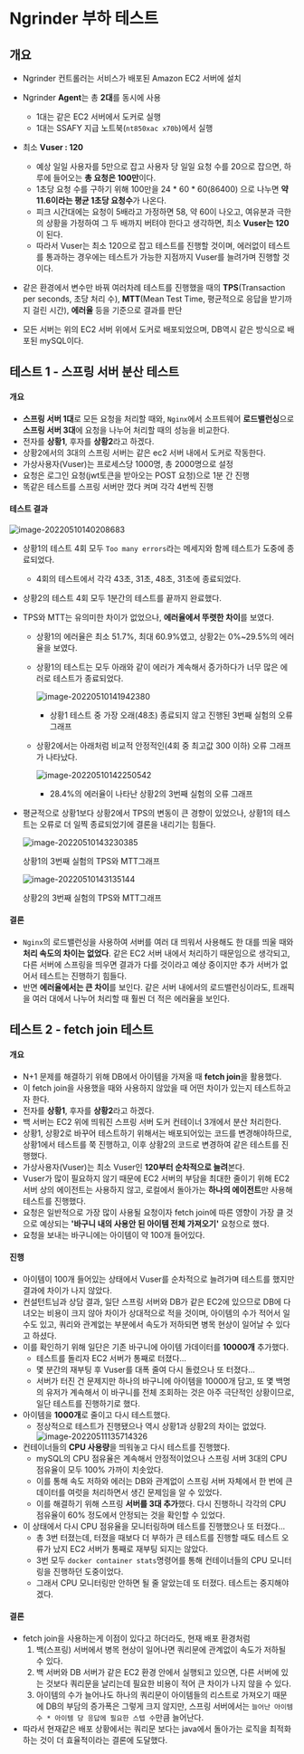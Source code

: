 # Ngrinder 부하 테스트



## 개요

- Ngrinder 컨트롤러는 서비스가 배포된 Amazon EC2 서버에 설치
- Ngrinder **Agent**는 총 **2대**를 동시에 사용
  - 1대는 같은 EC2 서버에서 도커로 실행
  - 1대는 SSAFY 지급 노트북(`nt850xac x70b`)에서 실행
- 최소 **Vuser : 120**
  - 예상 일일 사용자를 5만으로 잡고 사용자 당 일일 요청 수를 20으로 잡으면, 하루에 들어오는 **총 요청은 100만**이다.
  - 1초당 요청 수를 구하기 위해 100만을 24 * 60 * 60(86400) 으로 나누면 **약 11.6이라는 평균 1초당 요청수**가 나온다.
  - 피크 시간대에는 요청이 5배라고 가정하면 58, 약 60이 나오고, 여유분과 극한의 상황을 가정하여 그 두 배까지 버텨야 한다고 생각하면, 최소 **Vuser는 120**이 된다.
  - 따라서 Vuser는 최소 120으로 잡고 테스트를 진행할 것이며, 에러없이 테스트를 통과하는 경우에는 테스트가 가능한 지점까지 Vuser를 늘려가며 진행할 것이다.

- 같은 환경에서 변수만 바꿔 여러차례 테스트를 진행했을 때의 **TPS**(Transaction per seconds, 초당 처리 수), **MTT**(Mean Test Time, 평균적으로 응답을 받기까지 걸린 시간), **에러율** 등을 기준으로 결과를 판단
- 모든 서버는 위의 EC2 서버 위에서 도커로 배포되었으며, DB역시 같은 방식으로 배포된 mySQL이다.

## 테스트 1 - 스프링 서버 분산 테스트

#### 개요

- **스프링 서버 1대**로 모든 요청을 처리할 때와, `Nginx`에서 소프트웨어 **로드밸런싱**으로 **스프링 서버 3대**에 요청을 나누어 처리할 때의 성능을 비교한다.
- 전자를 **상황1**, 후자를 **상황2**라고 하겠다.
- 상황2에서의 3대의 스프링 서버는 같은 ec2 서버 내에서 도커로 작동한다.
- 가상사용자(Vuser)는 프로세스당 1000명, 총 2000명으로 설정
- 요청은 로그인 요청(jwt토큰을 받아오는 POST 요청)으로 1분 간 진행
- 똑같은 테스트를 스프링 서버만 껐다 켜며 각각 4번씩 진행

#### 테스트 결과

![image-20220510140208683](README_Traffic_test.assets/image-20220510140208683.png)

- 상황1의 테스트 4회 모두 `Too many errors`라는 메세지와 함께 테스트가 도중에 종료되었다.

  - 4회의 테스트에서 각각 43초, 31초, 48초, 31초에 종료되었다.

- 상황2의 테스트 4회 모두 1분간의 테스트를 끝까지 완료했다.

- TPS와 MTT는 유의미한 차이가 없었으나, **에러율에서 뚜렷한 차이**를 보였다.

  - 상황1의 에러율은 최소 51.7%, 최대 60.9%였고, 상황2는 0%~29.5%의 에러율을 보였다.

  - 상황1의 테스트는 모두 아래와 같이 에러가 계속해서 증가하다가 너무 많은 에러로 테스트가 종료되었다.

    ![image-20220510141942380](README_Traffic_test.assets/image-20220510141942380.png)

    - 상황1 테스트 중 가장 오래(48초) 종료되지 않고 진행된 3번째 실험의 오류 그래프

  - 상황2에서는 아래처럼 비교적 안정적인(4회 중 최고값 300 이하) 오류 그래프가 나타났다.

    ![image-20220510142250542](README_Traffic_test.assets/image-20220510142250542.png)

    - 28.4%의 에러율이 나타난 상황2의 3번째 실험의 오류 그래프

- 평균적으로 상황1보다 상황2에서 TPS의 변동이 큰 경향이 있었으나, 상황1의 테스트는 오류로 더 일찍 종료되었기에 결론을 내리기는 힘들다.

  ![image-20220510143230385](README_Traffic_test.assets/image-20220510143230385.png)

  상황1의 3번째 실험의 TPS와 MTT그래프

  ![image-20220510143135144](README_Traffic_test.assets/image-20220510143135144.png)

  상황2의 3번째 실험의 TPS와 MTT그래프

#### 결론

- `Nginx`의 로드밸런싱을 사용하여 서버를 여러 대 띄워서 사용해도 한 대를 띄울 때와 **처리 속도의 차이는 없었다**. 같은 EC2 서버 내에서 처리하기 때문임으로 생각되고, 다른 서버에 스프링을 띄우면 결과가 다를 것이라고 예상 중이지만 추가 서버가 없어서 테스트는 진행하기 힘들다.
- 반면 **에러율에서는 큰 차이**를 보인다. 같은 서버 내에서의 로드밸런싱이라도, 트래픽을 여러 대에서 나누어 처리할 때 훨씬 더 적은 에러율을 보인다.



## 테스트 2 - fetch join 테스트

#### 개요

- N+1 문제를 해결하기 위해 DB에서 아이템을 가져올 때 **fetch join**을 활용했다.
- 이 fetch join을 사용했을 때와 사용하지 않았을 때 어떤 차이가 있는지 테스트하고자 한다.
- 전자를 **상황1**, 후자를 **상황2**라고 하겠다.
- 백 서버는 EC2 위에 띄워진 스프링 서버 도커 컨테이너 3개에서 분산 처리한다.
- 상황1, 상황2로 바꾸어 테스트하기 위해서는 배포되어있는 코드를 변경해야하므로, 상황1에서 테스트를 쭉 진행하고, 이후 상황2의 코드로 변경하여 같은 테스트를 진행했다.
- 가상사용자(Vuser)는 최소 Vuser인 **120부터 순차적으로 늘려**본다.
- Vuser가 많이 필요하지 않기 때문에 EC2 서버의 부담을 최대한 줄이기 위해 EC2 서버 상의 에이전트는 사용하지 않고, 로컬에서 돌아가는 **하나의 에이전트**만 사용해 테스트를 진행했다.
- 요청은 일반적으로 가장 많이 사용될 요청이자 fetch join에 따른 영향이 가장 클 것으로 예상되는 **'바구니 내의 사용안 된 아이템 전체 가져오기'** 요청으로 했다.
- 요청을 보내는 바구니에는 아이템이 약 100개 들어있다.



#### 진행

- 아이템이 100개 들어있는 상태에서 Vuser를 순차적으로 늘려가며 테스트를 했지만 결과에 차이가 나지 않았다. 
- 컨설턴트님과 상담 결과, 일단 스프링 서버와 DB가 같은 EC2에 있으므로 DB에 다녀오는 비용이 크지 않아 차이가 상대적으로 적을 것이며, 아이템의 수가 적어서 일 수도 있고, 쿼리와 관계없는 부분에서 속도가 저하되면 병목 현상이 일어날 수 있다고 하셨다.
- 이를 확인하기 위해 일단은 기존 바구니에 아이템 가데이터를 **10000개** 추가했다.
  - 테스트를 돌리자 EC2 서버가 통째로 터졌다...
  - 몇 분간의 재부팅 후 Vuser를 대폭 줄여 다시 돌렸으나 또 터졌다...
  - 서버가 터진 건 문제지만 하나의 바구니에 아이템을 10000개 담고, 또 몇 백명의 유저가 계속해서 이 바구니를 전체 조회하는 것은 아주 극단적인 상황이므로, 일단 테스트를 진행하기로 했다.
- 아이템을 **1000개**로 줄이고 다시 테스트했다.
  - 정상적으로 테스트가 진행됐으나 역시 상황1과 상황2의 차이는 없었다.![image-20220511135714326](README_Traffic_test.assets/image-20220511135714326.png)
- 컨테이너들의 **CPU 사용량**을 띄워놓고 다시 테스트를 진행했다.
  - mySQL의 CPU 점유율은 계속해서 안정적이었으나 스프링 서버 3대의 CPU 점유율이 모두 100% 가까이 치솟았다.
  - 이를 통해 속도 저하와 에러는 DB와 관계없이 스프링 서버 자체에서 한 번에 큰 데이터를 여럿을 처리하면서 생긴 문제임을 알 수 있었다.
  - 이를 해결하기 위해 스프링 **서버를 3대 추가**했다. 다시 진행하니 각각의 CPU 점유율이 60% 정도에서 안정되는 것을 확인할 수 있었다.
- 이 상태에서 다시 CPU 점유율을 모니터링하며 테스트를 진행했으나 또 터졌다...
  - 총 3번 터졌는데, 터졌을 때보다 더 부하가 큰 테스트를 진행할 때도 테스트 오류가 났지 EC2 서버가 통째로 재부팅 되지는 않았다. 
  - 3번 모두 `docker container stats`명령어를 통해 컨테이너들의 CPU 모니터링을 진행하던 도중이었다.
  - 그래서 CPU 모니터링만 안하면 될 줄 알았는데 또 터졌다. 테스트는 중지해야겠다.

#### 결론

- fetch join을 사용하는게 이점이 있다고 하더라도, 현재 배포 환경처럼
  1. 백(스프링) 서버에서 병목 현상이 일어나면 쿼리문에 관계없이 속도가 저하될 수 있다.
  2. 백 서버와 DB 서버가 같은 EC2 환경 안에서 실행되고 있으면, 다른 서버에 있는 것보다 쿼리문을 날리는데 필요한 비용이 적어 큰 차이가 나지 않을 수 있다.
  3. 아이템의 수가 늘어나도 하나의 쿼리문이 아이템들의 리스트로 가져오기 때문에 DB의 부담의 증가폭은 그렇게 크지 않지만, 스프링 서버에서는 `늘어난 아이템 수 * 아이템 당 응답에 필요한 스텝 수`만큼 늘어난다. 
- 따라서 현재같은 배포 상황에서는 쿼리문 보다는 java에서 돌아가는 로직을 최적화하는 것이 더 효율적이라는 결론에 도달했다.
